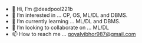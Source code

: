 - 👋 Hi, I’m @deadpool221b
- 👀 I’m interested in ... CP, OS, ML/DL and DBMS. 
- 🌱 I’m currently learning ... ML/DL and DBMS.
- 💞️ I’m looking to collaborate on ... ML/DL
- 📫 How to reach me ... goyalvibhor987@gmail.com

<!---
deadpool221b/deadpool221b is a ✨ special ✨ repository because its `README.md` (this file) appears on your GitHub profile.
You can click the Preview link to take a look at your changes.
--->
